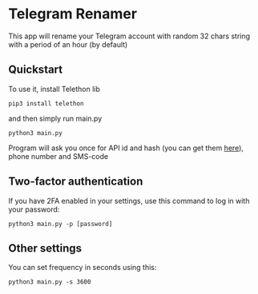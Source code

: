 # Telegram Renamer

This app will rename your Telegram account with random 32 chars string with a period of an hour (by default)   

## Quickstart
To use it, install Telethon lib

    pip3 install telethon

and then simply run main.py

    python3 main.py

Program will ask you once for API id and hash (you can get them [here](https://my.telegram.org/)), phone number and SMS-code


## Two-factor authentication
If you have 2FA enabled in your settings, use this command to log in with your password:

    python3 main.py -p [password]

## Other settings
You can set frequency in seconds using this:

    python3 main.py -s 3600
